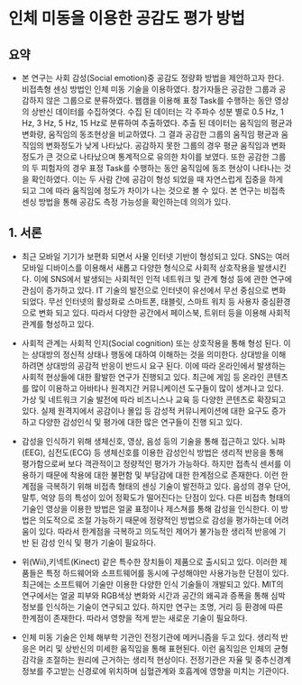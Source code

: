 # 인체 미동을 이용한 공감도 평가 방법
## 요약
* 본 연구는 사회 감성(Social emotion)중 공감도 정량화 방법을 제안하고자 한다.
비접촉형 센싱 방법인 인체 미동 기술을 이용하였다.
참가자들은 공감한 그룹과 공감하지 않은 그룹으로 분류하였다.
웹캠을 이용해 표정 Task를 수행하는 동안 영상의 상반신 데이터를 수집하엿다.
수집 된 데이터는 각 주파수 성분 별로 0.5 Hz, 1 Hz, 3 Hz, 5 Hz, 15 Hz로 분류하여 추출하였다.
추출 된 데이터는 움직임의 평균과 변화량, 움직임의 동조현상을 비교하였다.
그 결과 공감한 그룹의 움직임 평균과 움직임의 변화정도가 낮게 나타났다.
공감하지 못한 그룹의 경우 평균 움직임과 변화정도가 큰 것으로 나타났으며 통계적으로 유의한 차이를 보였다.
또한 공감한 그룹의 두 피험자의 경우 표정 Task를 수행하는 동안 움직임에 동조 현상이 나타나는 것을 확인하였다.
이는 두 사람 간에 공감이 형성 되었을 때 자연스럽게 집중을 하게 되고 그에 따라 움직임에 정도가 차이가 나는 것으로 볼 수 있다.
본 연구는 비접촉 센싱 방법을 통해 공감도 측정 가능성을 확인하는데 의의가 있다.


## 1. 서론
* 최근 모바일 기기가 보편화 되면서 사물 인터넷 기반이 형성되고 있다.
SNS는 여러 모바일 디바이스를 이용해서 새롭고 다양한 형식으로 사회적 상호작용을 발생시킨다.
이에 SNS에서 발생되는 사회적인 인적 네트워크 및 관계 형성 등에 관한 연구에 관심이 증가하고 있다.
IT 기술의 발전으로 인터넷이 유선에서 무선 중심으로 변화 되었다.
무선 인터넷의 활성화로 스마트폰, 태블릿, 스마트 워치 등 사용자 중심환경으로 변화 되고 있다.
따라서 다양한 공간에서 페이스북, 트위터 등을 이용해 사회적 관계를 형성하고 있다.

* 사회적 관계는 사회적 인지(Social cognition) 또는 상호작용을 통해 형성 된다.
이는 상대방의 정신적 상태나 행동에 대하여 이해하는 것을 의미한다.
상대방을 이해하려면 상대방의 공감적 반응이 반드시 요구 된다.
이에 따라 온라인에서 발생하는 사회적 현상들에 대한 활발한 연구가 진행되고 있다.
최근에 게임 등 온라인 콘텐츠를 많이 이용하고 아바타나 원격지간 커뮤니케이션 도구들이 많이 생겨나고 있다.
가상 및 네트워크 기술 발전에 따라 비즈니스나 교육 등 다양한 콘텐츠로 확장되고 있다.
실제 원격지에서 공감이나 몰입 등 감성적 커뮤니케이션에 대한 요구도 증가하고 다양한 감성인식 및 평가에 대한 많은 연구들이 진행 되고 있다.

* 감성을 인식하기 위해 생체신호, 영상, 음성 등의 기술을 통해 접근하고 있다.
뇌파(EEG), 심전도(ECG) 등 생체신호를 이용한 감성인식 방법은 생리적 반응을 통해 평가함으로써 보다 객관적이고 정량적인 평가가 가능하다.
하지만 접촉식 센서를 이용하기 때문에 착용에 대한 불편함 및 부담감에 대한 한계점으로 존재한다.
이런 한계점을 극복하기 위해 비접촉 형태의 센싱 기술이 발전하고 있다.
음성의 경우 단어, 말투, 억양 등의 특성이 있어 정확도가 떨어진다는 단점이 있다.
다른 비접촉 형태의 기술인 영상을 이용한 방법은 얼굴 표정이나 제스쳐를 통해 감성을 인식한다.
이 방법은 의도적으로 조절 가능하기 때문에 정량적인 방법으로 감성을 평가하는데 어려움이 있다.
따라서 한계점을 극복하고 의도적인 제어가 불가능한 생리적 반응에 기반 된 감성 인식 및 평가 기술이 필요하다.

* 위(Wii),키넥트(Kinect) 같은 특수한 장치들이 제품으로 출시되고 있다.
이러한 제품들은 특정 하드웨어와 소프트웨어를 동시에 구성해야만 사용가능한 단점이 있다.
최근에는 소프트웨어 기술만 이용한 다양한 인식 기술들이 개발되고 있다.
MIT의 연구에서는 얼굴 피부와 RGB색상 변화와 시간과 공간의 왜곡과 증폭을 통해 심박 정보를 인식하는 기술이 연구되고 있다.
하지만 연구는 조명, 거리 등 환경에 따른 한계점이 존재한다.
따라서 영향을 적게 받는 새로운 기술이 필요하다.

* 인체 미동 기술은 인체 해부학 기관인 전정기관에 메커니즘을 두고 있다.
생리적 반응은 머리 및 상반신의 미세한 움직임을 통해 표현된다.
이런 움직임은 인체의 균형감각을 조절하는 원리에 근거하는 생리적 현상이다.
전정기관은 자율 및 중추신경계 정보를 주고받는 신경로에 위치하며 심혈관계와 호흡계에 영향을 미치는 기관이다.
